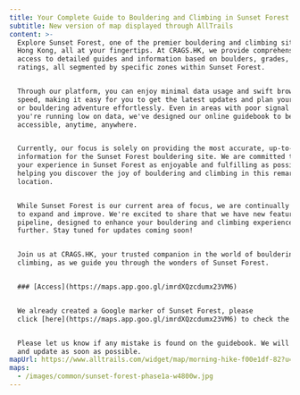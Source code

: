 ```yaml
---
title: Your Complete Guide to Bouldering and Climbing in Sunset Forest
subtitle: New version of map displayed through AllTrails
content: >-
  Explore Sunset Forest, one of the premier bouldering and climbing sites in
  Hong Kong, all at your fingertips. At CRAGS.HK, we provide comprehensive
  access to detailed guides and information based on boulders, grades, and
  ratings, all segmented by specific zones within Sunset Forest.


  Through our platform, you can enjoy minimal data usage and swift browsing
  speed, making it easy for you to get the latest updates and plan your climbing
  or bouldering adventure effortlessly. Even in areas with poor signal or when
  you're running low on data, we've designed our online guidebook to be easily
  accessible, anytime, anywhere.


  Currently, our focus is solely on providing the most accurate, up-to-date
  information for the Sunset Forest bouldering site. We are committed to making
  your experience in Sunset Forest as enjoyable and fulfilling as possible,
  helping you discover the joy of bouldering and climbing in this remarkable
  location.


  While Sunset Forest is our current area of focus, we are continually looking
  to expand and improve. We're excited to share that we have new features in the
  pipeline, designed to enhance your bouldering and climbing experience even
  further. Stay tuned for updates coming soon!


  Join us at CRAGS.HK, your trusted companion in the world of bouldering and
  climbing, as we guide you through the wonders of Sunset Forest.


  ### [Access](https://maps.app.goo.gl/imrdXQzcdumx23VM6)


  We already created a Google marker of Sunset Forest, please
  click [here](https://maps.app.goo.gl/imrdXQzcdumx23VM6) to check the location


  Please let us know if any mistake is found on the guidebook. We will correct
  and update as soon as possible.
mapUrl: https://www.alltrails.com/widget/map/morning-hike-f00e1df-82?u=m&sh=s1yzdt
maps:
  - /images/common/sunset-forest-phase1a-w4800w.jpg
---
```


